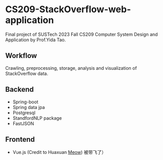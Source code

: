 # CS209-StackOverflow-web-application

Final project of SUSTech 2023 Fall CS209 Computer System Design and Application by Prof.Yida Tao.

## Workflow

Crawling, preprocessing, storage, analysis and visualization of StackOverflow data.

## Backend
- Spring-boot
- Spring data jpa
- Postgresql
- StandfordNLP package
- FastJSON

## Frontend
- Vue.js
(Credit to Huaxuan [Meow](https://github.com/Tsubaki111))
被带飞了）


